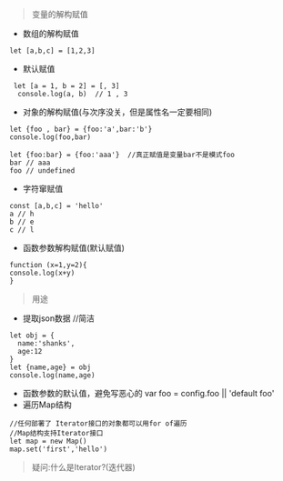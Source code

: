 > 变量的解构赋值
* 数组的解构赋值
```
let [a,b,c] = [1,2,3]

```
* 默认赋值
```
 let [a = 1, b = 2] = [, 3]
  console.log(a, b)  // 1 , 3
```
* 对象的解构赋值(与次序没关，但是属性名一定要相同)
```
let {foo , bar} = {foo:'a',bar:'b'}
console.log(foo,bar)

let {foo:bar} = {foo:'aaa'}  //真正赋值是变量bar不是模式foo
bar // aaa
foo // undefined
```
* 字符窜赋值
```
const [a,b,c] = 'hello'
a // h
b // e
c // l
```
* 函数参数解构赋值(默认赋值)
```
function (x=1,y=2){
console.log(x+y)  
}

```
> 用途
* 提取json数据  //简洁
```
let obj = {
  name:'shanks',
  age:12
}
let {name,age} = obj
console.log(name,age)
```
* 函数参数的默认值，避免写恶心的 var foo = config.foo || 'default foo'
* 遍历Map结构
```
//任何部署了 Iterator接口的对象都可以用for of遍历
//Map结构支持Iterator接口
let map = new Map()
map.set('first','hello')
```

> 疑问:什么是Iterator?(迭代器)

